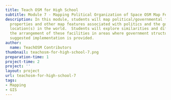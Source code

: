```yaml
---
title: Teach OSM for High School
subtitle: Module 7 - Mapping Political Organization of Space OSM Map Features
description: In this module, students will map political/governmental facilities,
  properties and other map features associated with politics and the government at
  location(s) in the world.  Students will explore similarities and differences between
  the arrangement of these facilities in areas where government structures may differ.  A
  suggested implementation is provided.
author:
  name: TeachOSM Contributors
thumbnail: teachosm-for-high-school-7.png
preparation-time: 1
project-time: 2
project: ''
layout: project
url: teachosm-for-high-school-7
tags:
- Mapping
- GIS
---
```


